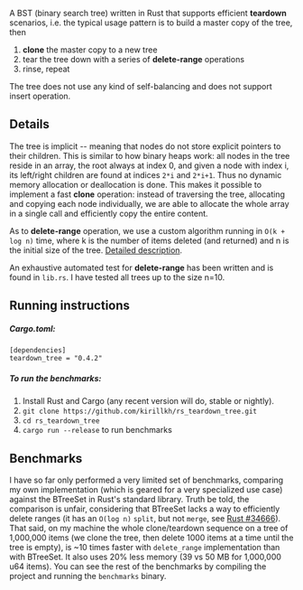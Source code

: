 A BST (binary search tree) written in Rust that supports efficient **teardown** scenarios, i.e. the typical usage
pattern is to build a master copy of the tree, then

1. **clone** the master copy to a new tree
2. tear the tree down with a series of **delete-range** operations
3. rinse, repeat

The tree does not use any kind of self-balancing and does not support insert operation.


Details
-------

The tree is implicit -- meaning that nodes do not store explicit pointers to their children. This is similar to how
binary heaps work: all nodes in the tree reside in an array, the root always at index 0, and given a node with index i,
its left/right children are found at indices `2*i` and `2*i+1`. Thus no dynamic memory allocation or deallocation is
done. This makes it possible to implement a fast **clone** operation: instead of traversing the tree, allocating and
copying each node individually, we are able to allocate the whole array in a single call and efficiently copy the entire
content.

As to **delete-range** operation, we use a custom algorithm running in `O(k + log n)` time, where k is the number of 
items deleted (and returned) and n is the initial size of the tree. [Detailed description][1].
 
An exhaustive automated test for **delete-range** has been written and is found in `lib.rs`. I have tested all trees up 
to the size n=10.


Running instructions
--------------------
##### Cargo.toml:

```
[dependencies]
teardown_tree = "0.4.2"
```


##### To run the benchmarks:
1. Install Rust and Cargo (any recent version will do, stable or nightly).
2. `git clone https://github.com/kirillkh/rs_teardown_tree.git`
3. `cd rs_teardown_tree`
4. `cargo run --release` to run benchmarks




Benchmarks
-------

I have so far only performed a very limited set of benchmarks, comparing
my own implementation (which is geared for a very specialized use case)
against the BTreeSet in Rust's standard library. Truth be told, the comparison
is unfair, considering that BTreeSet lacks a way to efficiently delete ranges
(it has an `O(log n)` `split`, but not `merge`, see [Rust #34666][2]). That
said, on my machine the whole clone/teardown sequence on a tree of 1,000,000
items (we clone the tree, then delete 1000 items at a time until the tree
is empty), is ~10 times faster with `delete_range` implementation than with
BTreeSet. It also uses 20% less memory (39 vs 50 MB for 1,000,000 u64 items).
You can see the rest of the benchmarks by compiling the project and running
the `benchmarks` binary.



[1]: https://github.com/kirillkh/rs_teardown_tree/blob/master/delete_range.md
[2]: https://github.com/rust-lang/rust/issues/34666
